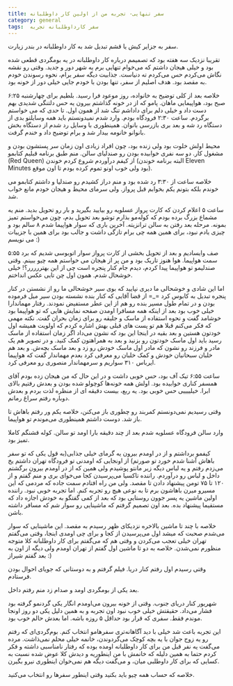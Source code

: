 ```yaml
---
title: سفر تنهایی- تجربه من از اولین کار داوطلبانه
category: general
tags:  سفر کارداوطلبانه تجربه
---
```


سفر به جزایر کیش یا قشم تبدیل شد به کار داوطلبانه در بندر زیارت.

تقریبا نزدیک سه هفته بود که تصمیمم درباره کار داوطلبانه در یه بومگردی قطعی شده بود و خیلی هیجان داشتم که می‌خوام تنهایی برم یه شهر دور و جدید. وقتی رو نقشه نگاش می‌کردم حس می‌کردم ته دنیاست. جذابیت دیگه سفر برام، نحوه رسوندن خودم به مقصد بود. هدف اصلیم از سفر، تنها بودن با خودم جایی خیلی دور از خونه بود.

خلاصه بعد از کلی توضیح به خانواده، روز موعود فرا رسید. بلطیم برای چهارشنبه ۶:۲۵ صبح بود، هواپیمایی ماهان. پامو که از در خونه گذاشتم بیرون یه حس دلتنگی شدیدی بهم دست داد و خیلی دلم برای داداشم تنگ شد از همون اول. تا حدی که می خواستم برگردم. ساعت ۲:۳۰ فرودگاه بودم. وارد شدم نمیدونستم باید همه وسایلتو بدی از دستگاه رد شه و بعد بری بازرسی بانوان. همینطوری با وسایل رد شدم از دستگاه بخش بانوانو خانومه بیدار شد و برام توضیح داد و خندم گرفت.
 
محیط اولش خلوت بود ولی زنده بود، چون افراد زیادی اون زمان سر پستشون بودن و مشغول کار. دو سه نفری خوابیده بودن رو صندلیای سالن. منم طبق برنامه قبلیم کتابمو (Red Queen) از کیفم درآوردم شروع کردم خوندن (البته برنامه خوندن Eleven Minutes بود ولی خوب اونو تموم کرده بودم تا اون موقع).

خلاصه ساعت از  ۳:۳۰ رد شده بود و منم دراز کشیدم رو صندلیا و داشتم کتابمو می خوندم بلکه بتونم یکم بخوابم قبل پرواز. ولی سرمای محیط و هیجان خودم مانع خواب شد. 

ساعت ۵ اعلام کردن که کارت پرواز عسلویه رو بیایید بگیرید و بار رو تحویل بدید. منم یه مشماع بزرگ برده بودم که کوله‌مو بذارم توشو بعد تحویل بدم، چون می‌خواستم تمیز بمونه. مرحله بعد رفتن به سالن ترانزیته. آخرین باری که سوار هواپیما شدم ۸ سالم بود و چیزی یادم نبود، برای همین همه چی برام تازگی داشت و جالب بود برای همین با جزییات می نویسم :)

۵:۵۵ صف وایسادیم و بعد از تحویل بخشی از کارت پرواز سوار اتوبوسی شدیم که برد سمت هواپیما. هوا هنوز تاریک بود و من پر از هیجان می خواستم همه چیو ببینم. وقتی صندلیمو تو هواپیما پیدا کردم، دیدم جام کنار پنجره است چی از این بهتررررر؟! خیلی خوشحال شدم. همون اول چن تایی عکس انداختم.

اما این شادی و خوشحالی ما دیری نپایید که بوی سیر خوشحالی ما رو از نشستن در کنار پنجره تبدیل به کابوس کرد =_= از قضا آقایی که کنار بنده نشسته بودن سیر میل فرموده بودن و در تمام طول مسیر بنده رو هم از این عطر مستفیض نمودند. رفتار مهماندارا خیلی خوب بود بعد از اینکه همه مسافرا اومدن صفحه نمایش هایی که تو هواپیما بود خوشامد گفت و نحوه استفاده از ماسک و جلیقه رو برای زمان بحران گفت. نکته مهمی که فکر می‌کنم قبلا هم تو پست های قبلی بهش اشاره کردم که اولویت همیشه اول خودتون هستین و بعد بقیه در اینجا این بود که نشون می‌داد اگر زمان استفاده از ماسک رسید باید اول ماسک خودتون رو بزنید و بعد به همراهتون کمک کنید. و در تصویر هم یک مادر و فرزند رو نشون که مادر اول ماسک خودش رو زد و بعد ماسک بچه‌ش.  و بعد هم خلبان سبحانیان خودش و کمک خلبان رو معرفی کرد بعدم مهماندار گفت که هواپیما ایرباس ۳۱۰ سواریم و سرمهماندار منصوری رو معرفی کرد.

ساعت ۶:۵۵ تیک آف بود، حس خوبی داشت و در این حال که من هیجان زده بودم آقای همسفر کناری خوابیده بود. اولش همه خونه‌ها کوچولو شده بودن و بعدش رفتیم بالای ابرا. خیلییییی حس خوبی بود. یه ربع، بیست دقیقه ای از منظره لذت بردم و بعدش دوباره رفتم سراغ رمانم.

وقتی رسیدیم نمی‌دونستم کمربند رو چطوری باز می‌کنن، خلاصه یکم ور رفتم باهاش تا باز شد. دوست داشتم همینطوری می‌موندم تو هواپیما.

وارد سالن فرودگاه عسلویه شدم بعد از چند دقیقه بارا اومد تو سالن. کوله قشنگم کاملا تمیز بود.

کیفمو برداشتم و از در اومدم بیرون یه گرمای خیلی جذابی(به قول یکی که تو سفر باهاش آشنا شدم خورد تو صورتم) از اونجایی که اومدنی تو فرودگاه تهران داشتم یخ می‌زدم رفتم و یه لباس دیگه زیر مانتو پوشیدم ولی همین که از در اومدم بیرون برگشتم داخل و لباس رو درآوردم. راننده‌ تاکسیا می‌پرسیدن کجا می‌خوای بری و منم گفتم و از ۱۲۰ تا  ۷۵ تومن پیشنهاد دادن تا مقصد. ولی من راه افتادم سمت جاده که مردمی که این مسیرو میرن باهاشون برم تا به نوعی هیچ رو تجربه کنم. اما تجربه خوبی نبود. راننده اولین ماشین یه پسر جوون روستایی بود که بعد از کمی گفتگو به خودش اجازه داد که مستقیما پیشنهاد بده. بعد اون تصمیم گرفتم که ماشینایی رو سوار شم که مسافر داشته باشن. 

‌خلاصه با چند تا ماشین بالاخره نزدیکای ظهر رسیدم به مقصد. این ماشینایی که سوار می‌شدم صحبت که میشد اول می‌پرسیدن از کجا و برای چی اومدی اینجا، وقتی می‌گفتم تهران خیلی تعجب می‌کردن و وقتی هم که می‌گفتم برای کار داوطلبانه کلا متوجه منظورم نمی‌شدن. خلاصه به دو تا ماشین اول گفتم از تهران اومدم ولی دیگه از اون به بعد گفتم شیراز :) 

وقتی رسیدم اول رفتم کنار دریا. فیلم گرفتم و به دوستانی که جویای احوال بودن فرستادم.

بعد یکی از بومگردی اومد و صدام زد منم رفتم داخل. 

شهریور کنار دریای جنوب. وقتی از خونه بیرون می‌اومدم انگار یکی گردنمو گرفته بود فشار می‌داد. حقیقتش خیلی خوب نبود اون تجربه و به همین دلیل یکی دو روز اونجا موندم فقط. سفری که قرار بود حداقل ۵ روزه باشه. اما بعدش حالم خوب بود.

این تجربه باعث شد خیلی با دید آگاهانه‌تری سفرهامو انتخاب کنم. بوم‌گردی‌ای که رفتم رو یه زوج جوان با یه بچه کوچک می‌گردوندن، خانمه خیلی محلم نمی‌ذاشت. مرده می‌گفت یه نفر قبل من برای کار داوطلبانه اومده بوده که رفتار نامناسبی داشته و فکر کردم حتما به همین دلیله که خانمش با من اینطوریه و دیدش کلا عوض شده نسبت به کسایی که برای کار داوطلبی میان، و می‌گفت دیگه هم نمی‌خوان اینطوری نیرو بگیرن.

خلاصه که حساب همه چیو باید بکنید وقتی اینطور سفرها رو انتخاب می‌کنید.











